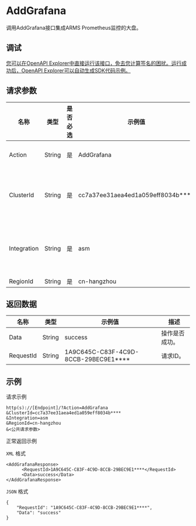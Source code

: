 # AddGrafana

调用AddGrafana接口集成ARMS Prometheus监控的大盘。

## 调试

[您可以在OpenAPI Explorer中直接运行该接口，免去您计算签名的困扰。运行成功后，OpenAPI Explorer可以自动生成SDK代码示例。](https://api.aliyun.com/#product=ARMS&api=AddGrafana&type=RPC&version=2019-08-08)

## 请求参数

|名称|类型|是否必选|示例值|描述|
|--|--|----|---|--|
|Action|String|是|AddGrafana|系统规定参数，取值为`AddGrafana`。 |
|ClusterId|String|是|cc7a37ee31aea4ed1a059eff8034b\*\*\*\*|阿里云容器服务Kubernetes版的Kubernetes集群的ID。 |
|Integration|String|是|asm|ARMS支持的软件缩写。可选值（不区分大小写）：`ASM`、`IoT`和`Flink`。 |
|RegionId|String|是|cn-hangzhou|地域ID。 |

## 返回数据

|名称|类型|示例值|描述|
|--|--|---|--|
|Data|String|success|操作是否成功。 |
|RequestId|String|1A9C645C-C83F-4C9D-8CCB-29BEC9E1\*\*\*\*|请求ID。 |

## 示例

请求示例

```
http(s)://[Endpoint]/?Action=AddGrafana
&ClusterId=cc7a37ee31aea4ed1a059eff8034b****
&Integration=asm
&RegionId=cn-hangzhou
&<公共请求参数>
```

正常返回示例

`XML` 格式

```
<AddGrafanaResponse>
	  <RequestId>1A9C645C-C83F-4C9D-8CCB-29BEC9E1****</RequestId>
	  <Data>success</Data>
</AddGrafanaResponse>
```

`JSON` 格式

```
{
    "RequestId": "1A9C645C-C83F-4C9D-8CCB-29BEC9E1****",
    "Data": "success"
}
```


